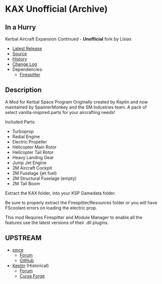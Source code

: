 # KAX Unofficial (Archive)

## In a Hurry

Kerbal Aircraft Expansion Continued - **Unofficial** fork by Lisias

* [Latest Release](https://github.com/net-lisias-kspu/KAX/releases)
* [Source](https://github.com/net-lisias-kspu/KAX)
* [History](https://github.com/net-lisias-kspu/KAX/tree/History)
* [Change Log](./CHANGE_LOG.md)
* Dependencies:
	+ [Firespitter](https://github.com/net-lisias-kspu/Firespitter)

## Description

A Mod for Kerbal Space Program
Originally created by Keptin and now maintained by SpannerMonkey and the SM Industries team.
A pack of select vanilla-inspired parts for your aircrafting needs!  

Included Parts:

- Turboprop
- Radial Engine
- Electric Propeller
- Helicopter Main Rotor
- Helicopter Tail Rotor
- Heavy Landing Gear
- Jump Jet Engine
- 2M Aircraft Cockpit
- 2M Fuselage (jet fuel)
- 2M Structural Fuselage (empty)
- 2M Tail Boom 

Extract the KAX folder, into your KSP Gamedata folder.  

Be sure to properly extract the Firespitter/Resources folder or you will have FScoolant errors on loading the electric prop.  

This mod Requires Firespitter and Module Manager to enable all the features  use the latest versions of their .dll plugins.


## UPSTREAM

* [smce](https://forum.kerbalspaceprogram.com/index.php?/profile/50907-spannermonkeysmce/)
	+ [Forum](https://forum.kerbalspaceprogram.com/index.php?/topic/166467-kerbal-aircraft-expansion-_continued/)
	+ [GitHub](https://github.com/SpannerMonkey/KAX)
* [Keptin](https://forum.kerbalspaceprogram.com/index.php?/profile/8884-keptin/) (Historical)
	+ [Forum](https://forum.kerbalspaceprogram.com/index.php?/topic/155448-122-kerbal-aircraft-expansion-kax-v264/&)
	+ [Curse Forge](https://kerbal.curseforge.com/projects/kerbal-aircraft-expansion-kax/files/2358481)
